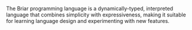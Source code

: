 The Briar programming language is a dynamically-typed, interpreted language that combines simplicity with expressiveness, making it suitable for learning language design and experimenting with new features. 
